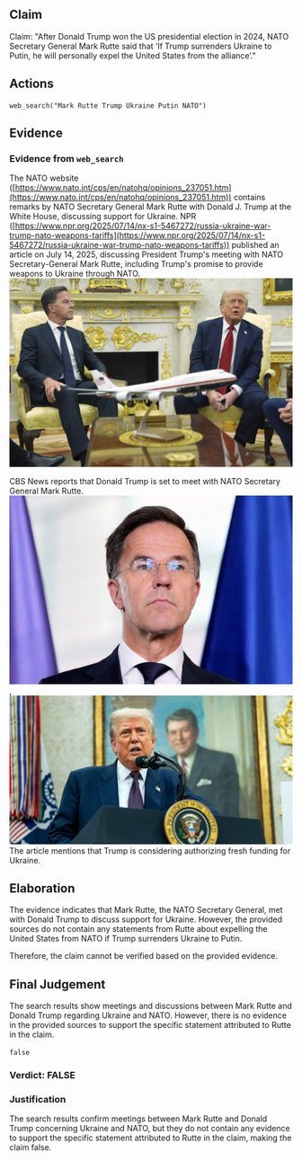 ## Claim
Claim: "After Donald Trump won the US presidential election in 2024, NATO Secretary General Mark Rutte said that ‘If Trump surrenders Ukraine to Putin, he will personally expel the United States from the alliance’."

## Actions
```
web_search("Mark Rutte Trump Ukraine Putin NATO")
```

## Evidence
### Evidence from `web_search`
The NATO website ([https://www.nato.int/cps/en/natohq/opinions_237051.htm](https://www.nato.int/cps/en/natohq/opinions_237051.htm)) contains remarks by NATO Secretary General Mark Rutte with Donald J. Trump at the White House, discussing support for Ukraine. NPR ([https://www.npr.org/2025/07/14/nx-s1-5467272/russia-ukraine-war-trump-nato-weapons-tariffs](https://www.npr.org/2025/07/14/nx-s1-5467272/russia-ukraine-war-trump-nato-weapons-tariffs)) published an article on July 14, 2025, discussing President Trump's meeting with NATO Secretary-General Mark Rutte, including Trump's promise to provide weapons to Ukraine through NATO. ![image 1883](media/2025-08-07_19-17-1754594256-886526.jpg)

CBS News reports that Donald Trump is set to meet with NATO Secretary General Mark Rutte. ![image 1889](media/2025-08-07_19-17-1754594277-341658.jpg), ![image 1893](media/2025-08-07_19-17-1754594279-939374.jpg) The article mentions that Trump is considering authorizing fresh funding for Ukraine.


## Elaboration
The evidence indicates that Mark Rutte, the NATO Secretary General, met with Donald Trump to discuss support for Ukraine. However, the provided sources do not contain any statements from Rutte about expelling the United States from NATO if Trump surrenders Ukraine to Putin.

Therefore, the claim cannot be verified based on the provided evidence.


## Final Judgement
The search results show meetings and discussions between Mark Rutte and Donald Trump regarding Ukraine and NATO. However, there is no evidence in the provided sources to support the specific statement attributed to Rutte in the claim.

`false`


### Verdict: FALSE

### Justification
The search results confirm meetings between Mark Rutte and Donald Trump concerning Ukraine and NATO, but they do not contain any evidence to support the specific statement attributed to Rutte in the claim, making the claim false.
